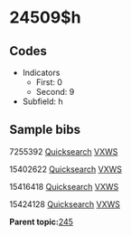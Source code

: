 # 24509$h

## Codes

-   Indicators
    -   First: 0
    -   Second: 9
-   Subfield: h

## Sample bibs

7255392 [Quicksearch](https://search.library.yale.edu/catalog/7255392) [VXWS](http://prodorbis.library.yale.edu:7014/vxws/GetHoldingsService?bibId=7255392)

15402622 [Quicksearch](https://search.library.yale.edu/catalog/15402622) [VXWS](http://prodorbis.library.yale.edu:7014/vxws/GetHoldingsService?bibId=15402622)

15416418 [Quicksearch](https://search.library.yale.edu/catalog/15416418) [VXWS](http://prodorbis.library.yale.edu:7014/vxws/GetHoldingsService?bibId=15416418)

15424128 [Quicksearch](https://search.library.yale.edu/catalog/15424128) [VXWS](http://prodorbis.library.yale.edu:7014/vxws/GetHoldingsService?bibId=15424128)

**Parent topic:**[245](../../tags/245/245.md)

